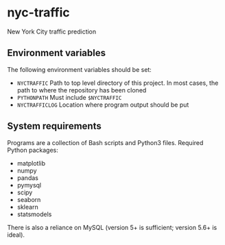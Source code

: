 # nyc-traffic
New York City traffic prediction

## Environment variables

The following environment variables should be set:

* `NYCTRAFFIC` Path to top level directory of this project. In most cases, the path to where the repository has been cloned
* `PYTHONPATH` Must include `$NYCTRAFFIC`
* `NYCTRAFFICLOG` Location where program output should be put

## System requirements

Programs are a collection of Bash scripts and Python3 files. Required
Python packages:

* matplotlib
* numpy
* pandas
* pymysql
* scipy
* seaborn
* sklearn
* statsmodels

There is also a reliance on MySQL (version 5+ is sufficient; version
5.6+ is ideal).
